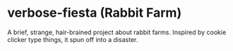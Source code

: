 # verbose-fiesta (Rabbit Farm)

A brief, strange, hair-brained project about rabbit farms.
Inspired by cookie clicker type things, it spun off into a disaster.
